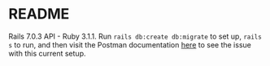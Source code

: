 # README

Rails 7.0.3 API - Ruby 3.1.1. Run `rails db:create db:migrate` to set up, `rails s` to run, and then visit the Postman documentation [here](https://www.postman.com/winter-star-976257/workspace/devise-token-auth-cookie-issue/overview) to see the issue with this current setup.

